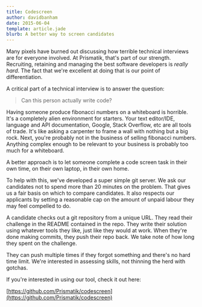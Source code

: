```yaml
---
title: Codescreen
author: davidbanham
date: 2015-06-04
template: article.jade
blurb: A better way to screen candidates
---
```


Many pixels have burned out discussing how terrible technical interviews are for everyone involved. At Prismatik, that's part of our strength. Recruiting, retaining and managing the best software developers is _really hard_. The fact that we're excellent at doing that is our point of differentiation.

A critical part of a technical interview is to answer the question:

> Can this person actually write code?

Having someone produce fibonacci numbers on a whiteboard is horrible. It's a completely alien environment for starters. Your text editor/IDE, language and API documentation, Google, Stack Overflow, etc are all tools of trade. It's like asking a carpenter to frame a wall with nothing but a big rock. Next, you're probably not in the business of selling fibonacci numbers. Anything complex enough to be relevant to your business is probably too much for a whiteboard.

A better approach is to let someone complete a code screen task in their own time, on their own laptop, in their own home.

To help with this, we've developed a super simple git server. We ask our candidates not to spend more than 20 minutes on the problem. That gives us a fair basis on which to compare candidates. It also respects our applicants by setting a reasonable cap on the amount of unpaid labour they may feel compelled to do.

A candidate checks out a git repository from a unique URL. They read their challenge in the README contained in the repo. They write their solution using whatever tools they like, just like they would at work. When they're done making commits, they push their repo back. We take note of how long they spent on the challenge.

They can push multiple times if they forgot something and there's no hard time limit. We're interested in assessing skills, not thinning the herd with gotchas.

If you're interested in using our tool, check it out here:

[https://github.com/Prismatik/codescreen](https://github.com/Prismatik/codescreen)
